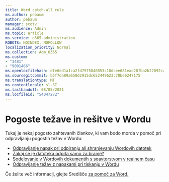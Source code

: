 ```yaml
---
title: Word catch-all rule
ms.author: pebaum
author: pebaum
manager: scotv
ms.audience: Admin
ms.topic: article
ms.service: o365-administration
ROBOTS: NOINDEX, NOFOLLOW
localization_priority: Normal
ms.collection: Adm_O365
ms.custom:
- "3481"
- "9001466"
ms.openlocfilehash: dfe6ed1a1ca2fd7975840853c18dcee681ead28fba2b22092ca7edee925c8a62
ms.sourcegitcommit: b5f7da89a650d2915dc652449623c78be6247175
ms.translationtype: MT
ms.contentlocale: sl-SI
ms.lasthandoff: 08/05/2021
ms.locfileid: "54047272"
---
```

# <a name="common-issues-and-resolutions-with-word"></a>Pogoste težave in rešitve v Wordu

Tukaj je nekaj pogosto zahtevanih člankov, ki vam bodo morda v pomoč pri odpravljanju pogostih težav v Wordu:

- [Odpravljanje napak pri odpiranju ali shranjevanju Wordovih datotek](https://docs.microsoft.com/alchemyinsights/errors-opening-or-saving-files)
- [Zakaj se je datoteka odprla samo za branje?](https://support.office.com/article/why-did-my-file-open-read-only-3ab4b792-da50-4b38-8628-14c64e1f1d15)
- [Sodelovanje v Wordovih dokumentih s soavtorstvom v realnem času](https://support.office.com/article/collaborate-on-word-documents-with-real-time-co-authoring-7dd3040c-3f30-4fdd-bab0-8586492a1f1d?wt.mc_id=fsn_word_share_and_coauthor)
- [Odpravljanje težav z napakami pri tiskanju v Wordu](https://docs.microsoft.com/office/troubleshoot/word/print-failures-in-word)

Če želite več informacij, glejte Središče [za pomoč za Word.](https://support.office.com/word)
